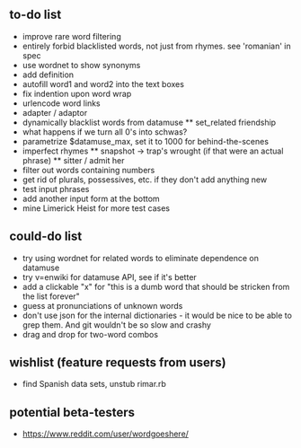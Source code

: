 ## to-do list

* improve rare word filtering
* entirely forbid blacklisted words, not just from rhymes. see 'romanian' in spec
* use wordnet to show synonyms
* add definition
* autofill word1 and word2 into the text boxes
* fix indention upon word wrap
* urlencode word links
* adapter / adaptor
* dynamically blacklist words from datamuse
** set_related friendship
* what happens if we turn all 0's into schwas?
* parametrize $datamuse_max, set it to 1000 for behind-the-scenes
* imperfect rhymes
** snapshot -> trap's wrought (if that were an actual phrase)
** sitter / admit her
* filter out words containing numbers
* get rid of plurals, possessives, etc. if they don't add anything new
* test input phrases
* add another input form at the bottom
* mine Limerick Heist for more test cases

## could-do list

* try using wordnet for related words to eliminate dependence on datamuse
* try v=enwiki for datamuse API, see if it's better
* add a clickable "x" for "this is a dumb word that should be stricken from the list forever"
* guess at pronunciations of unknown words
* don't use json for the internal dictionaries - it would be nice to be able to grep them. And git wouldn't be so slow and crashy
* drag and drop for two-word combos

## wishlist (feature requests from users)

* find Spanish data sets, unstub rimar.rb

## potential beta-testers

* https://www.reddit.com/user/wordgoeshere/
